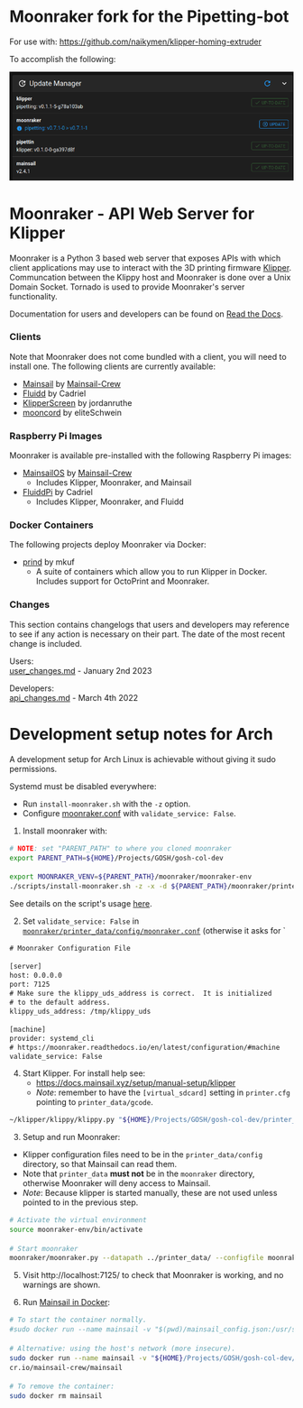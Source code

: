 # Moonraker fork for the Pipetting-bot

For use with: https://github.com/naikymen/klipper-homing-extruder

To accomplish the following:

![Screenshot_20230222_203926.png](./docs/imgs/Screenshot_20230222_203926.png)

#  Moonraker - API Web Server for Klipper

Moonraker is a Python 3 based web server that exposes APIs with which
client applications may use to interact with the 3D printing firmware
[Klipper](https://github.com/KevinOConnor/klipper). Communcation between
the Klippy host and Moonraker is done over a Unix Domain Socket.  Tornado
is used to provide Moonraker's server functionality.

Documentation for users and developers can be found on
[Read the Docs](https://moonraker.readthedocs.io/en/latest/).

### Clients

Note that Moonraker does not come bundled with a client, you will need to
install one.  The following clients are currently available:

- [Mainsail](https://github.com/mainsail-crew/mainsail) by [Mainsail-Crew](https://github.com/mainsail-crew)
- [Fluidd](https://github.com/fluidd-core/fluidd) by Cadriel
- [KlipperScreen](https://github.com/jordanruthe/KlipperScreen) by jordanruthe
- [mooncord](https://github.com/eliteSchwein/mooncord) by eliteSchwein

### Raspberry Pi Images

Moonraker is available pre-installed with the following Raspberry Pi images:

- [MainsailOS](https://github.com/mainsail-crew/MainsailOS) by [Mainsail-Crew](https://github.com/mainsail-crew)
  - Includes Klipper, Moonraker, and Mainsail
- [FluiddPi](https://github.com/fluidd-core/FluiddPi) by Cadriel
  - Includes Klipper, Moonraker, and Fluidd

### Docker Containers

The following projects deploy Moonraker via Docker:

- [prind](https://github.com/mkuf/prind) by mkuf
  - A suite of containers which allow you to run Klipper in
    Docker.  Includes support for OctoPrint and Moonraker.

### Changes

This section contains changelogs that users and developers may reference
to see if any action is necessary on their part.  The date of the most
recent change is included.

Users:\
[user_changes.md](https://moonraker.readthedocs.io/en/latest/user_changes/) - January 2nd 2023

Developers:\
[api_changes.md](https://moonraker.readthedocs.io/en/latest/api_changes/) - March 4th 2022

# Development setup notes for Arch

A development setup for Arch Linux is achievable without giving it sudo permissions.

Systemd must be disabled everywhere:

- Run `install-moonraker.sh` with the `-z` option.
- Configure [moonraker.conf](./printer_data/config/moonraker.conf) with `validate_service: False`.

1. Install moonraker with:

```bash
# NOTE: set "PARENT_PATH" to where you cloned moonraker
export PARENT_PATH=${HOME}/Projects/GOSH/gosh-col-dev

export MOONRAKER_VENV=${PARENT_PATH}/moonraker/moonraker-env
./scripts/install-moonraker.sh -z -x -d ${PARENT_PATH}/moonraker/printer_data
```

See details on the script's usage [here](https://moonraker.readthedocs.io/en/latest/installation/).

2. Set `validate_service: False` in [`moonraker/printer_data/config/moonraker.conf`](./printer_data/config/moonraker.conf) (otherwise it asks for `

```
# Moonraker Configuration File

[server]
host: 0.0.0.0
port: 7125
# Make sure the klippy_uds_address is correct.  It is initialized
# to the default address.
klippy_uds_address: /tmp/klippy_uds

[machine]
provider: systemd_cli
# https://moonraker.readthedocs.io/en/latest/configuration/#machine
validate_service: False

```

4. Start Klipper. For install help see:
    - https://docs.mainsail.xyz/setup/manual-setup/klipper
    - _Note_: remember to have the `[virtual_sdcard]` setting in `printer.cfg` pointing to `printer_data/gcode`.

```bash
~/klipper/klippy/klippy.py "${HOME}/Projects/GOSH/gosh-col-dev/printer_data/config/printer.cfg" -l /tmp/klippy.log -a /tmp/klippy_uds
```

3. Setup and run Moonraker:
  - Klipper configuration files need to be in the `printer_data/config` directory, so that Mainsail can read them.
  - Note that `printer_data` **must not** be in the `moonraker` directory, otherwise Moonraker will deny access to Mainsail.
  - _Note_: Because klipper is started manually, these are not used unless pointed to in the previous step.

```bash
# Activate the virtual environment
source moonraker-env/bin/activate

# Start moonraker
moonraker/moonraker.py --datapath ../printer_data/ --configfile moonraker.conf -n
```

5. Visit http://localhost:7125/ to check that Moonraker is working, and no warnings are shown.

6. Run [Mainsail in Docker](https://docs.mainsail.xyz/setup/docker):

```bash
# To start the container normally.
#sudo docker run --name mainsail -v "$(pwd)/mainsail_config.json:/usr/share/nginx/html/config.json" -p "8080:80" ghcr.io/mainsail-crew/mainsail 

# Alternative: using the host's network (more insecure).
sudo docker run --name mainsail -v "${HOME}/Projects/GOSH/gosh-col-dev/moonraker/mainsail_config.json:/usr/share/nginx/html/config.json" --net="host" gh  
cr.io/mainsail-crew/mainsail

# To remove the container:
sudo docker rm mainsail
```
